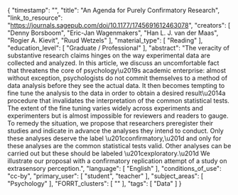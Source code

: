 {
    "timestamp": "",
    "title": "An Agenda for Purely Confirmatory Research",
    "link_to_resource": "https://journals.sagepub.com/doi/10.1177/1745691612463078",
    "creators": [
        "Denny Borsboom",
        "Eric-Jan Wagenmakers",
        "Han L. J. van der Maas",
        "Rogier A. Kievit",
        "Ruud Wetzels"
    ],
    "material_type": [
        "Reading"
    ],
    "education_level": [
        "Graduate / Professional"
    ],
    "abstract": "The veracity of substantive research claims hinges on the way experimental data are collected and analyzed. In this article, we discuss an uncomfortable fact that threatens the core of psychology\u2019s academic enterprise: almost without exception, psychologists do not commit themselves to a method of data analysis before they see the actual data. It then becomes tempting to fine tune the analysis to the data in order to obtain a desired result\u2014a procedure that invalidates the interpretation of the common statistical tests. The extent of the fine tuning varies widely across experiments and experimenters but is almost impossible for reviewers and readers to gauge. To remedy the situation, we propose that researchers preregister their studies and indicate in advance the analyses they intend to conduct. Only these analyses deserve the label \u201cconfirmatory,\u201d and only for these analyses are the common statistical tests valid. Other analyses can be carried out but these should be labeled \u201cexploratory.\u201d We illustrate our proposal with a confirmatory replication attempt of a study on extrasensory perception.",
    "language": [
        "English"
    ],
    "conditions_of_use": "cc-by",
    "primary_user": [
        "student",
        "teacher"
    ],
    "subject_areas": [
        "Psychology"
    ],
    "FORRT_clusters": [
        ""
    ],
    "tags": [
        "Data"
    ]
}